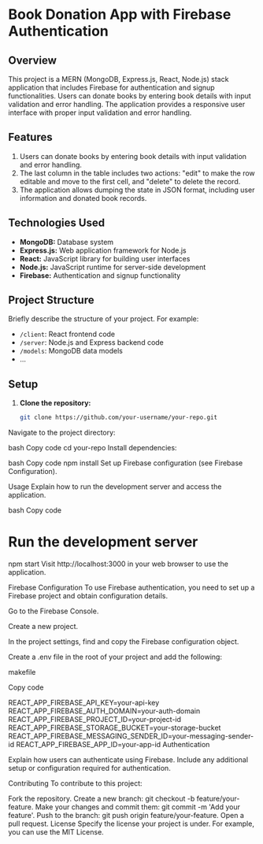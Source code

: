 # Book Donation App with Firebase Authentication

## Overview

This project is a MERN (MongoDB, Express.js, React, Node.js) stack application that includes Firebase for authentication and signup functionalities. Users can donate books by entering book details with input validation and error handling. The application provides a responsive user interface with proper input validation and error handling.

## Features

1. Users can donate books by entering book details with input validation and error handling.
2. The last column in the table includes two actions: "edit" to make the row editable and move to the first cell, and "delete" to delete the record.
3. The application allows dumping the state in JSON format, including user information and donated book records.

## Technologies Used

- **MongoDB:** Database system
- **Express.js:** Web application framework for Node.js
- **React:** JavaScript library for building user interfaces
- **Node.js:** JavaScript runtime for server-side development
- **Firebase:** Authentication and signup functionality

## Project Structure

Briefly describe the structure of your project. For example:

- `/client`: React frontend code
- `/server`: Node.js and Express backend code
- `/models`: MongoDB data models
- ...

## Setup

1. **Clone the repository:**

   ```bash
   git clone https://github.com/your-username/your-repo.git
Navigate to the project directory:

bash
Copy code
cd your-repo
Install dependencies:

bash
Copy code
npm install
Set up Firebase configuration (see Firebase Configuration).

Usage
Explain how to run the development server and access the application.

bash
Copy code
# Run the development server
npm start
Visit http://localhost:3000 in your web browser to use the application.

Firebase Configuration
To use Firebase authentication, you need to set up a Firebase project and obtain configuration details.

Go to the Firebase Console.

Create a new project.

In the project settings, find and copy the Firebase configuration object.

Create a .env file in the root of your project and add the following:

makefile

Copy code

REACT_APP_FIREBASE_API_KEY=your-api-key
REACT_APP_FIREBASE_AUTH_DOMAIN=your-auth-domain
REACT_APP_FIREBASE_PROJECT_ID=your-project-id
REACT_APP_FIREBASE_STORAGE_BUCKET=your-storage-bucket
REACT_APP_FIREBASE_MESSAGING_SENDER_ID=your-messaging-sender-id
REACT_APP_FIREBASE_APP_ID=your-app-id
Authentication

Explain how users can authenticate using Firebase. Include any additional setup or configuration required for authentication.

Contributing
To contribute to this project:

Fork the repository.
Create a new branch: git checkout -b feature/your-feature.
Make your changes and commit them: git commit -m 'Add your feature'.
Push to the branch: git push origin feature/your-feature.
Open a pull request.
License
Specify the license your project is under. For example, you can use the MIT License.
